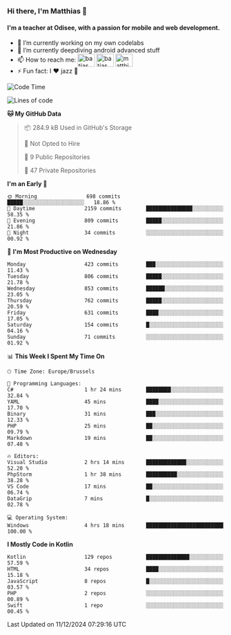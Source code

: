 ### Hi there, I'm Matthias 👋

#### I'm a teacher at Odisee, with a passion for mobile and web development.

- 🔭 I’m currently working on my own codelabs
- 🌱 I’m currently deepdiving android advanced stuff
- 📫 How to reach me: <a href="https://dev.to/batjas" target="_blank"><img align="center" src="https://raw.githubusercontent.com/rahuldkjain/github-profile-readme-generator/master/src/images/icons/Social/devto.svg" alt="batjas" height="30" width="40" /></a>
<a href="https://twitter.com/batjas" target="_blank"><img align="center" src="https://raw.githubusercontent.com/rahuldkjain/github-profile-readme-generator/master/src/images/icons/Social/twitter.svg" alt="batjas" height="30" width="40" /></a>
<a href="https://linkedin.com/in/matthiasdruwé" target="_blank"><img align="center" src="https://raw.githubusercontent.com/rahuldkjain/github-profile-readme-generator/master/src/images/icons/Social/linked-in-alt.svg" alt="matthiasdruwé" height="30" width="40" /></a>
- ⚡ Fun fact: I ❤ jazz 🎷


<!--START_SECTION:waka-->
![Code Time](http://img.shields.io/badge/Code%20Time-1%2C333%20hrs%2047%20mins-blue)

![Lines of code](https://img.shields.io/badge/From%20Hello%20World%20I%27ve%20Written-4.9%20million%20lines%20of%20code-blue)

**🐱 My GitHub Data** 

> 📦 284.9 kB Used in GitHub's Storage 
 > 
> 🚫 Not Opted to Hire
 > 
> 📜 9 Public Repositories 
 > 
> 🔑 47 Private Repositories 
 > 
**I'm an Early 🐤** 

```text
🌞 Morning                698 commits         █████░░░░░░░░░░░░░░░░░░░░   18.86 % 
🌆 Daytime                2159 commits        ███████████████░░░░░░░░░░   58.35 % 
🌃 Evening                809 commits         █████░░░░░░░░░░░░░░░░░░░░   21.86 % 
🌙 Night                  34 commits          ░░░░░░░░░░░░░░░░░░░░░░░░░   00.92 % 
```
📅 **I'm Most Productive on Wednesday** 

```text
Monday                   423 commits         ███░░░░░░░░░░░░░░░░░░░░░░   11.43 % 
Tuesday                  806 commits         █████░░░░░░░░░░░░░░░░░░░░   21.78 % 
Wednesday                853 commits         ██████░░░░░░░░░░░░░░░░░░░   23.05 % 
Thursday                 762 commits         █████░░░░░░░░░░░░░░░░░░░░   20.59 % 
Friday                   631 commits         ████░░░░░░░░░░░░░░░░░░░░░   17.05 % 
Saturday                 154 commits         █░░░░░░░░░░░░░░░░░░░░░░░░   04.16 % 
Sunday                   71 commits          ░░░░░░░░░░░░░░░░░░░░░░░░░   01.92 % 
```


📊 **This Week I Spent My Time On** 

```text
🕑︎ Time Zone: Europe/Brussels

💬 Programming Languages: 
C#                       1 hr 24 mins        ████████░░░░░░░░░░░░░░░░░   32.84 % 
YAML                     45 mins             ████░░░░░░░░░░░░░░░░░░░░░   17.70 % 
Binary                   31 mins             ███░░░░░░░░░░░░░░░░░░░░░░   12.33 % 
PHP                      25 mins             ██░░░░░░░░░░░░░░░░░░░░░░░   09.79 % 
Markdown                 19 mins             ██░░░░░░░░░░░░░░░░░░░░░░░   07.48 % 

🔥 Editors: 
Visual Studio            2 hrs 14 mins       █████████████░░░░░░░░░░░░   52.20 % 
PhpStorm                 1 hr 38 mins        ██████████░░░░░░░░░░░░░░░   38.28 % 
VS Code                  17 mins             ██░░░░░░░░░░░░░░░░░░░░░░░   06.74 % 
DataGrip                 7 mins              █░░░░░░░░░░░░░░░░░░░░░░░░   02.78 % 

💻 Operating System: 
Windows                  4 hrs 18 mins       █████████████████████████   100.00 % 
```

**I Mostly Code in Kotlin** 

```text
Kotlin                   129 repos           ██████████████░░░░░░░░░░░   57.59 % 
HTML                     34 repos            ████░░░░░░░░░░░░░░░░░░░░░   15.18 % 
JavaScript               8 repos             █░░░░░░░░░░░░░░░░░░░░░░░░   03.57 % 
PHP                      2 repos             ░░░░░░░░░░░░░░░░░░░░░░░░░   00.89 % 
Swift                    1 repo              ░░░░░░░░░░░░░░░░░░░░░░░░░   00.45 % 
```




 Last Updated on 11/12/2024 07:29:16 UTC
<!--END_SECTION:waka-->
